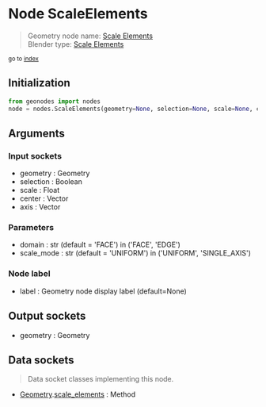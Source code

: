 
# Node ScaleElements

> Geometry node name: [Scale Elements](https://docs.blender.org/manual/en/latest/modeling/geometry_nodes/mesh/scale_elements.html)<br>
  Blender type: [Scale Elements](https://docs.blender.org/api/current/bpy.types.GeometryNodeScaleElements.html)
  
<sub>go to [index](/docs/index.md)</sub>

## Initialization

```python
from geonodes import nodes
node = nodes.ScaleElements(geometry=None, selection=None, scale=None, center=None, axis=None, domain='FACE', scale_mode='UNIFORM', label=None)
```



## Arguments


### Input sockets

- geometry : Geometry
- selection : Boolean
- scale : Float
- center : Vector
- axis : Vector

### Parameters

- domain : str (default = 'FACE') in ('FACE', 'EDGE')
- scale_mode : str (default = 'UNIFORM') in ('UNIFORM', 'SINGLE_AXIS')

### Node label

- label : Geometry node display label (default=None)

## Output sockets

- geometry : Geometry

## Data sockets

> Data socket classes implementing this node.
  
  
- [Geometry](/docs/sockets/Geometry.md).[scale_elements](/docs/sockets/Geometry.md#scale_elements) : Method
  
